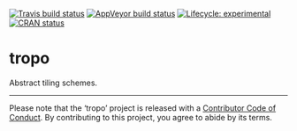 <!-- README.md is generated from README.Rmd. Please edit that file -->
<!-- badges: start -->

[![Travis build
status](https://travis-ci.org/hypertidy/tropo.svg?branch=master)](https://travis-ci.org/hypertidy/tropo)
[![AppVeyor build
status](https://ci.appveyor.com/api/projects/status/github/hypertidy/tropo?branch=master&svg=true)](https://ci.appveyor.com/project/hypertidy/tropo)
[![Lifecycle:
experimental](https://img.shields.io/badge/lifecycle-experimental-orange.svg)](https://www.tidyverse.org/lifecycle/#experimental)
[![CRAN
status](https://www.r-pkg.org/badges/version/tropo)](https://CRAN.R-project.org/package=tropo)
<!-- badges: end -->

tropo
=====

Abstract tiling schemes.

------------------------------------------------------------------------

Please note that the ‘tropo’ project is released with a [Contributor
Code of
Conduct](https://github.com/hypertidy/tropo/blob/master/CODE_OF_CONDUCT.md).
By contributing to this project, you agree to abide by its terms.
